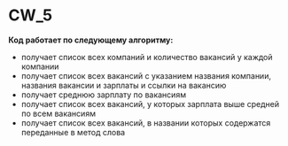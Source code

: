 # CW_5

**Код работает по следующему алгоритму:**
- получает список всех компаний и количество вакансий у каждой компании
- получает список всех вакансий с указанием названия компании, названия вакансии и зарплаты и ссылки на вакансию
- получает среднюю зарплату по вакансиям
- получает список всех вакансий, у которых зарплата выше средней по всем вакансиям
- получает список всех вакансий, в названии которых содержатся переданные в метод слова
